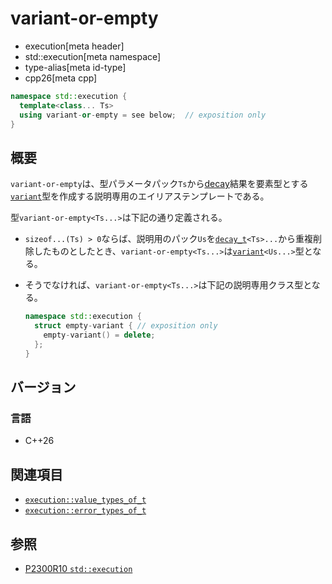 # variant-or-empty
* execution[meta header]
* std::execution[meta namespace]
* type-alias[meta id-type]
* cpp26[meta cpp]

```cpp
namespace std::execution {
  template<class... Ts>
  using variant-or-empty = see below;  // exposition only
}
```

## 概要
`variant-or-empty`は、型パラメータパック`Ts`から[decay](/reference/type_traits/decay.md)結果を要素型とする[`variant`](/reference/variant/variant.md)型を作成する説明専用のエイリアステンプレートである。

型`variant-or-empty<Ts...>`は下記の通り定義される。

- `sizeof...(Ts) > 0`ならば、説明用のパック`Us`を[`decay_t`](/reference/type_traits/decay.md)`<Ts>...`から重複削除したものとしたとき、`variant-or-empty<Ts...>`は[`variant`](/reference/variant/variant.md)`<Us...>`型となる。
- そうでなければ、`variant-or-empty<Ts...>`は下記の説明専用クラス型となる。

    ```cpp
    namespace std::execution {
      struct empty-variant { // exposition only
        empty-variant() = delete;
      };
    }
    ```


## バージョン
### 言語
- C++26


## 関連項目
- [`execution::value_types_of_t`](value_types_of_t.md)
- [`execution::error_types_of_t`](error_types_of_t.md)


## 参照
- [P2300R10 `std::execution`](https://www.open-std.org/jtc1/sc22/wg21/docs/papers/2024/p2300r10.html)
